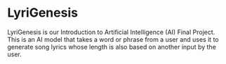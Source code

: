 # LyriGenesis
LyriGenesis is our Introduction to Artificial Intelligence (AI) Final Project. This is an AI model that takes a word or phrase from a user and uses it to generate song lyrics whose length is also based on another input by the user.
